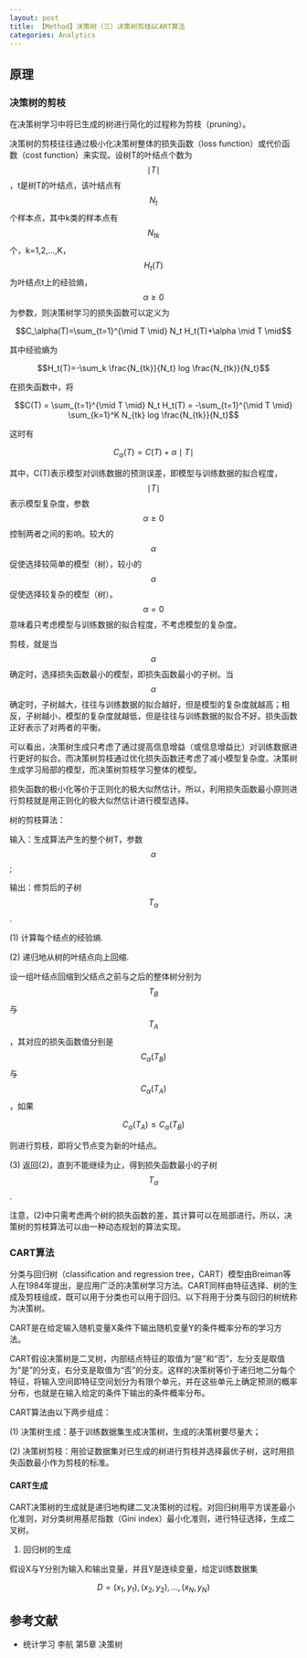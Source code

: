 ```yaml
---
layout: post
title: 【Method】决策树（三）决策树剪枝&CART算法
categories: Analytics
---
```


## 原理

### 决策树的剪枝

在决策树学习中将已生成的树进行简化的过程称为剪枝（pruning）。

决策树的剪枝往往通过极小化决策树整体的损失函数（loss function）或代价函数（cost function）来实现。设树T的叶结点个数为$$\mid T \mid$$，t是树T的叶结点，该叶结点有$$N_t$$个样本点，其中k类的样本点有$$N_{tk}$$个，k=1,2,...,K，$$H_t(T)$$为叶结点t上的经验熵，$$\alpha \geq 0$$为参数，则决策树学习的损失函数可以定义为

$$C_\alpha(T)=\sum_{t=1}^{\mid T \mid} N_t H_t(T)+\alpha \mid T \mid$$

其中经验熵为

$$H_t(T)=-\sum_k \frac{N_{tk}}{N_t} log \frac{N_{tk}}{N_t}$$

在损失函数中，将

$$C(T) = \sum_{t=1}^{\mid T \mid} N_t H_t(T) = -\sum_{t=1}^{\mid T \mid} \sum_{k=1}^K N_{tk} log \frac{N_{tk}}{N_t}$$

这时有

$$C_\alpha(T)=C(T)+ \alpha \mid T \mid$$

其中，C(T)表示模型对训练数据的预测误差，即模型与训练数据的拟合程度，$$\mid T \mid$$表示模型复杂度，参数$$\alpha \geq 0$$控制两者之间的影响。较大的$$\alpha$$促使选择较简单的模型（树），较小的$$\alpha$$促使选择较复杂的模型（树）。$$\alpha=0$$意味着只考虑模型与训练数据的拟合程度，不考虑模型的复杂度。

剪枝，就是当$$\alpha$$确定时，选择损失函数最小的模型，即损失函数最小的子树。当$$\alpha$$确定时，子树越大，往往与训练数据的拟合越好，但是模型的复杂度就越高；相反，子树越小，模型的复杂度就越低，但是往往与训练数据的拟合不好。损失函数正好表示了对两者的平衡。

可以看出，决策树生成只考虑了通过提高信息增益（或信息增益比）对训练数据进行更好的拟合。而决策树剪枝通过优化损失函数还考虑了减小模型复杂度。决策树生成学习局部的模型，而决策树剪枝学习整体的模型。

损失函数的极小化等价于正则化的极大似然估计。所以，利用损失函数最小原则进行剪枝就是用正则化的极大似然估计进行模型选择。

树的剪枝算法：

输入：生成算法产生的整个树T，参数$$\alpha$$;

输出：修剪后的子树$$T_\alpha$$.

(1) 计算每个结点的经验熵.

(2) 递归地从树的叶结点向上回缩.

设一组叶结点回缩到父结点之前与之后的整体树分别为$$T_B$$与$$T_A$$，其对应的损失函数值分别是$$C_\alpha(T_B)$$与$$C_\alpha(T_A)$$，如果

$$C_\alpha(T_A) \leq C_\alpha(T_B)$$

则进行剪枝，即将父节点变为新的叶结点。

(3) 返回(2)，直到不能继续为止，得到损失函数最小的子树$$T_\alpha$$.

注意，(2)中只需考虑两个树的损失函数的差，其计算可以在局部进行。所以，决策树的剪枝算法可以由一种动态规划的算法实现。

### CART算法

分类与回归树（classification and regression tree，CART）模型由Breiman等人在1984年提出，是应用广泛的决策树学习方法。CART同样由特征选择、树的生成及剪枝组成，既可以用于分类也可以用于回归。以下将用于分类与回归的树统称为决策树。

CART是在给定输入随机变量X条件下输出随机变量Y的条件概率分布的学习方法。

CART假设决策树是二叉树，内部结点特征的取值为“是”和“否”，左分支是取值为“是”的分支，右分支是取值为“否”的分支。这样的决策树等价于递归地二分每个特征，将输入空间即特征空间划分为有限个单元，并在这些单元上确定预测的概率分布，也就是在输入给定的条件下输出的条件概率分布。

CART算法由以下两步组成：

(1) 决策树生成：基于训练数据集生成决策树，生成的决策树要尽量大；

(2) 决策树剪枝：用验证数据集对已生成的树进行剪枝并选择最优子树，这时用损失函数最小作为剪枝的标准。

#### CART生成

CART决策树的生成就是递归地构建二叉决策树的过程。对回归树用平方误差最小化准则，对分类树用基尼指数（Gini index）最小化准则，进行特征选择，生成二叉树。

1. 回归树的生成

假设X与Y分别为输入和输出变量，并且Y是连续变量，给定训练数据集

$$D={(x_1,y_1), (x_2,y_2),...,(x_N,y_N)}$$




## 参考文献

- 统计学习 李航 第5章 决策树